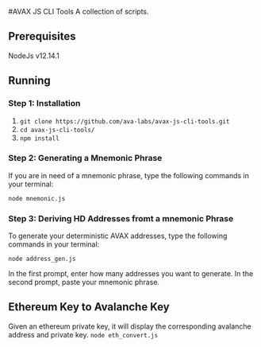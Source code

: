 
#AVAX JS CLI Tools
A collection of scripts.

## Prerequisites

NodeJs v12.14.1

## Running

### Step 1: Installation
1) `git clone https://github.com/ava-labs/avax-js-cli-tools.git`
2) `cd avax-js-cli-tools/`
3) `npm install`

### Step 2: Generating a Mnemonic Phrase
If you are in need of a mnemonic phrase, type the following commands in your terminal:

`node mnemonic.js`

### Step 3: Deriving HD Addresses fromt a mnemonic Phrase
To generate your deterministic AVAX addresses, type the following commands in your terminal:

`node address_gen.js`

In the first prompt, enter how many addresses you want to generate. In the second prompt, paste your mnemonic phrase.

## Ethereum Key to Avalanche Key
Given an ethereum private key, it will display the corresponding avalanche address and private key.
`node eth_convert.js`
